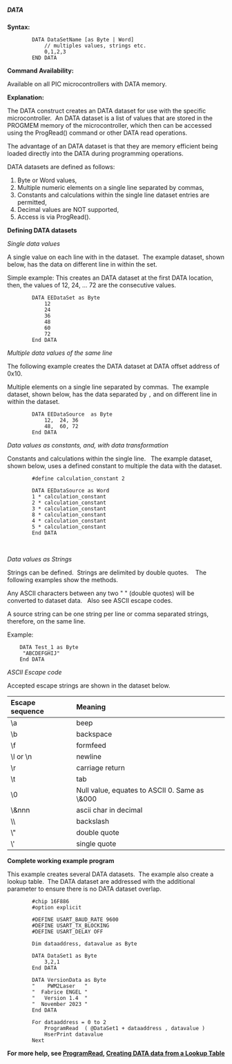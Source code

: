 <div class="section">

<div class="titlepage">

<div>

<div>

##### <span id="_data"></span>DATA

</div>

</div>

</div>

<span class="strong">**Syntax:**</span>

``` screen
        DATA DataSetName [as Byte | Word]
            // multiples values, strings etc.
            0,1,2,3
        END DATA
```

<span class="strong">**Command Availability:**</span>

Available on all PIC microcontrollers with DATA memory.

<span class="strong">**Explanation:**</span>

The DATA construct creates an DATA dataset for use with the specific
microcontroller.  An DATA dataset is a list of values that are stored in
the PROGMEM memory of the microcontroller, which then can be accessed
using the ProgRead() command or other DATA read operations.

The advantage of an DATA dataset is that they are memory efficient being
loaded directly into the DATA during programming operations.

DATA datasets are defined as follows:

<div class="orderedlist">

1.  Byte or Word values,
2.  Multiple numeric elements on a single line separated by commas,
3.  Constants and calculations within the single line dataset entries
    are permitted,
4.  Decimal values are NOT supported,
5.  Access is via ProgRead().  
      

</div>

<span class="strong">**Defining DATA datasets**</span>

<span class="emphasis">*Single data values*</span>

A single value on each line with in the dataset.  The example dataset,
shown below, has the data on different line in within the set.

Simple example: This creates an DATA dataset at the first DATA location,
then, the values of 12, 24, …​ 72 are the consecutive values.

``` screen
        DATA EEDataSet as Byte
            12
            24
            36
            48
            60
            72
        End DATA
```

<span class="emphasis">*Multiple data values of the same line*</span>

The following example creates the DATA dataset at DATA offset address of
0x10.  

Multiple elements on a single line separated by commas.  The example
dataset, shown below, has the data separated by `,` and on different
line in within the dataset.

``` screen
        DATA EEDataSource  as Byte
            12,  24, 36
            48,  60, 72
        End DATA
```

<span class="emphasis">*Data values as constants, and, with data
transformation*</span>

Constants and calculations within the single line.   The example
dataset, shown below, uses a defined constant to multiple the data with
the dataset.

``` screen
        #define calculation_constant 2

        DATA EEDataSource as Word
        1 * calculation_constant
        2 * calculation_constant
        3 * calculation_constant
        8 * calculation_constant
        4 * calculation_constant
        5 * calculation_constant
        End DATA
```

     

<span class="emphasis">*Data values as Strings*</span>

Strings can be defined.  Strings are delimited by double quotes.    The
following examples show the methods.

Any ASCII characters between any two " " (double quotes) will be
converted to dataset data.   Also see ASCII escape codes.

A source string can be one string per line or comma separated strings,
therefore, on the same line.

Example:

``` screen
    DATA Test_1 as Byte
     "ABCDEFGHIJ"
    End DATA
```

<span class="emphasis">*ASCII Escape code*</span>

Accepted escape strings are shown in the dataset below.

<div class="informaltable">

| Escape sequence | Meaning                                        |
|:----------------|:-----------------------------------------------|
| \\a             | beep                                           |
| \\b             | backspace                                      |
| \\f             | formfeed                                       |
| \\l or \\n      | newline                                        |
| \\r             | carriage return                                |
| \\t             | tab                                            |
| \\0             | Null value, equates to ASCII 0. Same as \\&000 |
| \\&nnn          | ascii char in decimal                          |
| \\\\            | backslash                                      |
| \\"             | double quote                                   |
| \\'             | single quote                                   |

</div>

<span class="strong">**Complete working example program**</span>

This example creates several DATA datasets.  The example also create a
lookup table.  The DATA dataset are addressed with the additional
parameter to ensure there is no DATA dataset overlap.  

``` screen
        #chip 16F886
        #option explicit

        #DEFINE USART_BAUD_RATE 9600
        #DEFINE USART_TX_BLOCKING
        #DEFINE USART_DELAY OFF

        Dim dataaddress, datavalue as Byte

        DATA DataSet1 as Byte
            3,2,1
        End DATA

        DATA VersionData as Byte
        "    PWM2Laser   "
        "  Fabrice ENGEL "
        "   Version 1.4  "
        "  November 2023 "
        End DATA

        For dataaddress = 0 to 2
            ProgramRead  ( @DataSet1 + dataaddress , datavalue )
            HserPrint datavalue
        Next
```

<span class="strong">**For more help, see
<a href="" class="link">ProgramRead</a>,
<a href="_lookup_tables.html" class="link" title="Lookup Tables">Creating DATA data from a Lookup Table</a>**</span>

</div>
